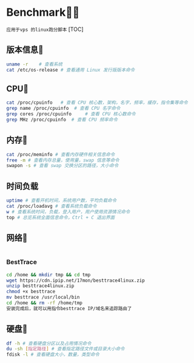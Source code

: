 # Benchmark🐱‍👤
`应用于vps 的linux跑分脚本`
[TOC]

## 版本信息🐶
```bash
uname -r    # 查看系统
cat /etc/os-release # 查看通用 Linux 发行版版本命令
```

## CPU🐲
```bash
cat /proc/cpuinfo   # 查看 CPU 核心数，架构，名字，频率，缓存，指令集等命令
grep name /proc/cpuinfo  # 查看 CPU 名字命令
grep cores /proc/cpuinfo     # 查看 CPU 核心数命令
grep MHz /proc/cpuinfo  # 查看 CPU 频率命令
```

## 内存🦓
```bash
cat /proc/meminfo # 查看内存硬件相关信息命令
free -m # 查看内存总量，使用量，swap 信息等命令
swapon -s # 查看 swap 交换分区的路径，大小命令
```

## 时间负载
```bash
uptime # 查看开机时间，系统用户数，平均负载命令
cat /proc/loadavg # 查看系统负载命令
w # 查看系统时间，负载，登入用户，用户使用资源情况命令
top # 总览系统全面信息命令，Ctrl + C 退出界面
```

## 网络🐇
```bash

```


### BestTrace
```bash
cd /home && mkdir tmp && cd tmp
wget https://cdn.ipip.net/17mon/besttrace4linux.zip
unzip besttrace4linux.zip
chmod +x besttrace
mv besttrace /usr/local/bin
cd /home && rm -rf /home/tmp
安装完成后，就可以用指令besttrace IP/域名来追踪路由了
```

## 硬盘🐢
```bash
df -h # 查看硬盘分区以及占用情况命令
du -sh [指定路径] # 查看指定路径文件或目录大小命令
fdisk -l # 查看硬盘大小，数量，类型命令
```






